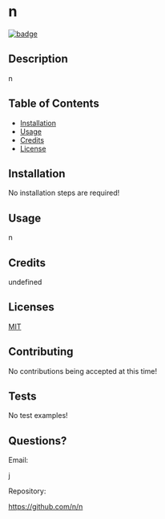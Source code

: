 # n
  [![badge](https://img.shields.io/badge/License-MIT-yellow.svg)](https://opensource.org/licenses/MIT)
  ## Description
  n
  ## Table of Contents
  * [Installation](#installation)
  * [Usage](#usage)
  * [Credits](#credits)
  * [License](#license)
  ## Installation
  No installation steps are required!
  ## Usage
  n
  ## Credits
  undefined
  ## Licenses
   [MIT](https://opensource.org/licenses/MIT)
  ## Contributing 
  No contributions being accepted at this time!
  ## Tests
  No test examples!
  ## Questions?
  Email: 
  
  j
  
  Repository:
  
  https://github.com/n/n


  
